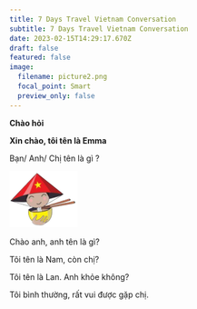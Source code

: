 ```yaml
---
title: 7 Days Travel Vietnam Conversation
subtitle: 7 Days Travel Vietnam Conversation
date: 2023-02-15T14:29:17.670Z
draft: false
featured: false
image:
  filename: picture2.png
  focal_point: Smart
  preview_only: false
---
```

**Chào hỏi**

**Xin chào, tôi tên là Emma**

Bạn/ Anh/ Chị tên là gì ? 

![](non-la-xin-chao-remove-bg-1.png)

C﻿hào anh, anh tên là gì?

T﻿ôi tên là Nam, còn chị?

T﻿ôi tên là Lan. Anh khỏe không?

T﻿ôi bình thường, rất vui được gặp chị.